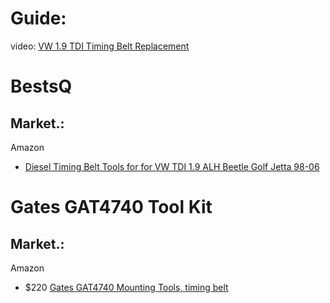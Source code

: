 # Guide:
video: [VW 1.9 TDI Timing Belt Replacement](https://youtu.be/w532zYIpBcw)

# BestsQ
## Market.:
Amazon
- [Diesel Timing Belt Tools for for VW TDI 1.9 ALH Beetle Golf Jetta 98-06 ](https://www.amazon.com/BestsQ-Diesel-Timing-Tools-Beetle/dp/B07FM9W7ZW)


# Gates GAT4740 Tool Kit
## Market.:
Amazon
- $220 [Gates GAT4740 Mounting Tools, timing belt](https://www.amazon.com/dp/B00H8UYFCO)
